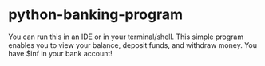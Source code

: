 # python-banking-program
You can run this in an IDE or in your terminal/shell.
This simple program enables you to view your balance, deposit funds, and withdraw money. You have $inf in your bank account!
